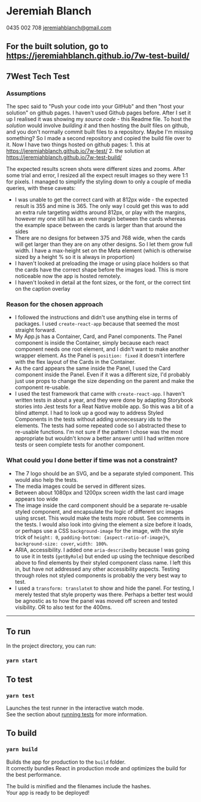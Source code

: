 # Jeremiah Blanch
0435 002 708
jeremiahblanch@gmail.com

## For the built solution, go to <https://jeremiahblanch.github.io/7w-test-build/>

## 7West Tech Test

### Assumptions

The spec said to "Push your code into your GitHub" and then "host your solution" on github pages. I haven't used Github pages before. After I set it up I realised it was showing my *source code* - this Readme file. To host the *solution* would involve *building it* and then hosting the *built* files on github, and you don't normally commit built files to a repository. Maybe I'm missing something? So I made a second repository and copied the build file over to it. Now I have two things hosted on github pages:
    1. this at <https://jeremiahblanch.github.io/7w-test/>
    2. the solution at <https://jeremiahblanch.github.io/7w-test-build/>

The expected results screen shots were different sizes and zooms. After some trial and error, I resized all the expect result images so they were 1:1 for pixels. I managed to simplify the styling down to only a couple of media queries, with these caveats:
- I was unable to get the correct card with at 812px wide - the expected result is 355 and mine is 365. The only way I could get this was to add an extra rule targeting widths around 812px, or play with the margins, however my one still has an even margin between the cards whereas the example space between the cards is larger than that around the sides
- There are no designs for between 375 and 768 wide, when the cards will get larger than they are on any other designs. So I let them grow full width. I have a max-height set on the Meta element (which is otherwise sized by a height % so it is always in proportion)
- I haven't looked at preloading the image or using place holders so that the cards have the correct shape before the images load. This is more noticeable now the app is hosted remotely.
- I haven't looked in detail at the font sizes, or the font, or the correct tint on the caption overlay

### Reason for the chosen approach
- I followed the instructions and didn't use anything else in terms of packages. I used `create-react-app` because that seemed the most straight forward.
- My App.js has a Container, Card, and Panel components. The Panel component is inside the Container, simply because each react component needs one root element, and I didn't want to make another wrapper element. As the Panel is `position: fixed` it doesn't interfere with the flex layout of the Cards in the Container.
- As the card appears the same inside the Panel, I used the Card component inside the Panel. Even if it was a different size, I'd probably just use props to change the size depending on the parent and make the component re-usable.
- I used the test framework that came with `create-react-app`. I haven't written tests in about a year, and they were done by adapting Storybook stories into Jest tests for a Reat Native mobile app. So this was a bit of a blind attempt. I had to look up a good way to address Styled Components in the tests without adding unnecessary ids to the elements. The tests had some repeated code so I abstracted these to re-usable functions. I'm not sure if the pattern I chose was the most appropriate but wouldn't know a better answer until I had written more tests or seen complete tests for another component.

### What could you I done better if time was not a constraint?
- The 7 logo should be an SVG, and be a separate styled component. This would also help the tests.
- The media images could be served in different sizes.
- Between about 1080px and 1200px screen width the last card image appears too wide
- The image inside the card component should be a separate re-usable styled component, and encapsulate the logic of different src images using srcset. This would make the tests more robust. See comments in the tests. I would also look into giving the element a size before it loads, or perhaps use a CSS `background-image` for the image, with  the style trick of `height: 0`, `padding-bottom: {aspect-ratio-of-image}%`, `background-size: cover`, `width: 100%`.
- ARIA, accessibility. I added one `aria-describedby` because I was going to use it in tests (`getByRole`) but ended up using the technique described above to find elements by their styled component class name. I left this in, but have not addressed any other accessibility aspects. Testing through roles not styled components is probably the very best way to test.
- I used a `transform: translateX` to show and hide the panel. For testing, I merely tested that style property was there. Perhaps a better test would be agnostic as to how the panel was moved off screen and tested visibility. OR to also test for the 400ms.

---

## To run

In the project directory, you can run:

### `yarn start`


## To test

### `yarn test`

Launches the test runner in the interactive watch mode.<br />
See the section about [running tests](https://facebook.github.io/create-react-app/docs/running-tests) for more information.


## To build

### `yarn build`

Builds the app for production to the `build` folder.<br />
It correctly bundles React in production mode and optimizes the build for the best performance.

The build is minified and the filenames include the hashes.<br />
Your app is ready to be deployed!
